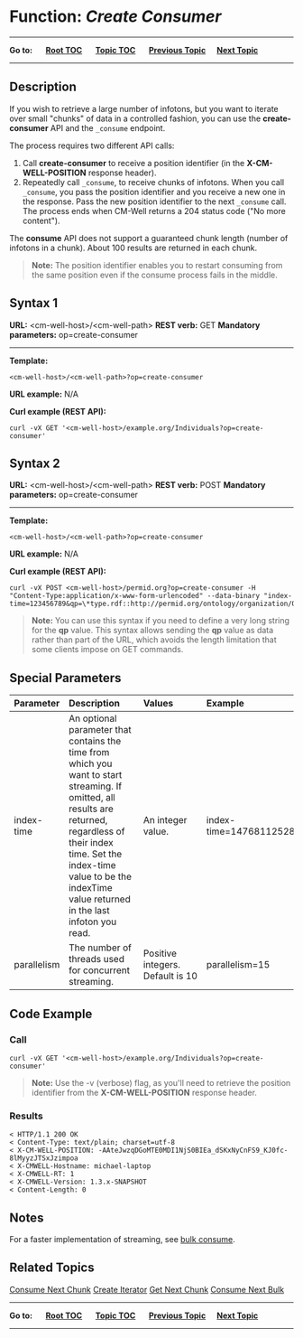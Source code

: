 # Function: *Create Consumer* #

----

**Go to:** &nbsp;&nbsp;&nbsp;&nbsp; [**Root TOC**](CM-Well.RootTOC.md) &nbsp;&nbsp;&nbsp;&nbsp; [**Topic TOC**](API.TOC.md) &nbsp;&nbsp;&nbsp;&nbsp; [**Previous Topic**](API.Stream.ConsumeNextBulk.md)&nbsp;&nbsp;&nbsp;&nbsp; [**Next Topic**](API.Stream.ConsumeNextChunk.md)  

----

## Description ##
If you wish to retrieve a large number of infotons, but you want to iterate over small "chunks" of data in a controlled fashion, you can use the **create-consumer** API and the `_consume` endpoint. 

The process requires two different API calls:
1. Call **create-consumer** to receive a position identifier (in the **X-CM-WELL-POSITION** response header).
2. Repeatedly call `_consume`, to receive chunks of infotons. When you call `_consume`, you pass the position identifier and you receive a new one in the response. Pass the new position identifier to the next `_consume` call. The process ends when CM-Well returns a 204 status code ("No more content").

The **consume** API does not support a guaranteed chunk length (number of infotons in a chunk). About 100 results are returned in each chunk.

>**Note:** The position identifier enables you to restart consuming from the same position even if the consume process fails in the middle.

## Syntax 1 ##

**URL:** \<cm-well-host\>/\<cm-well-path\>
**REST verb:** GET
**Mandatory parameters:** op=create-consumer

----------

**Template:**

    <cm-well-host>/<cm-well-path>?op=create-consumer

**URL example:** N/A

**Curl example (REST API):**

    curl -vX GET '<cm-well-host>/example.org/Individuals?op=create-consumer'

## Syntax 2 ##

**URL:** \<cm-well-host\>/\<cm-well-path\>
**REST verb:** POST
**Mandatory parameters:** op=create-consumer

----------

**Template:**

    <cm-well-host>/<cm-well-path>?op=create-consumer

**URL example:** N/A

**Curl example (REST API):**

    curl -vX POST <cm-well-host>/permid.org?op=create-consumer -H "Content-Type:application/x-www-form-urlencoded" --data-binary "index-time=123456789&qp=\*type.rdf::http://permid.org/ontology/organization/Organization,\*type.rdf::http://ont.com/mdaas/Organization"

>**Note:** You can use this syntax if you need to define a very long string for the **qp** value. This syntax allows sending the **qp** value as data rather than part of the URL, which avoids the length limitation that some clients impose on GET commands.

## Special Parameters ##

Parameter | Description&nbsp;&nbsp;&nbsp;&nbsp;&nbsp;&nbsp; |  Values&nbsp;&nbsp;&nbsp;&nbsp;&nbsp;&nbsp;&nbsp;&nbsp;&nbsp;&nbsp; | Example
:----------|:-------------|:--------|:---------
index-time | An optional parameter that contains the time from which you want to start streaming. If omitted, all results are returned, regardless of their index time. Set the index-time value to be the indexTime value returned in the last infoton you read. | An integer value. | index-time=1476811252896
parallelism | The number of threads used for concurrent streaming. | Positive integers. Default is 10 | parallelism=15

## Code Example ##

### Call ###

    curl -vX GET '<cm-well-host>/example.org/Individuals?op=create-consumer'

> **Note:** Use the -v (verbose) flag, as you'll need to retrieve the position identifier from the **X-CM-WELL-POSITION** response header.

### Results ###

    < HTTP/1.1 200 OK
    < Content-Type: text/plain; charset=utf-8
    < X-CM-WELL-POSITION: -AAteJwzqDGoMTE0MDI1NjS0BIEa_dSKxNyCnFS9_KJ0fc-8lMyyzJTSxJzimpoa
    < X-CMWELL-Hostname: michael-laptop
    < X-CMWELL-RT: 1
    < X-CMWELL-Version: 1.3.x-SNAPSHOT
    < Content-Length: 0

## Notes ##
For a faster implementation of streaming, see [bulk consume](API.Stream.ConsumeNextBulk.md).

## Related Topics ##
[Consume Next Chunk](API.Stream.ConsumeNextChunk.md)
[Create Iterator](API.Stream.CreateIterator.md)
[Get Next Chunk](API.Stream.GetNextChunk.md)
[Consume Next Bulk](API.Stream.ConsumeNextBulk.md)



----

**Go to:** &nbsp;&nbsp;&nbsp;&nbsp; [**Root TOC**](CM-Well.RootTOC.md) &nbsp;&nbsp;&nbsp;&nbsp; [**Topic TOC**](API.TOC.md) &nbsp;&nbsp;&nbsp;&nbsp; [**Previous Topic**](API.Stream.ConsumeNextBulk.md)&nbsp;&nbsp;&nbsp;&nbsp; [**Next Topic**](API.Stream.ConsumeNextChunk.md)  

----